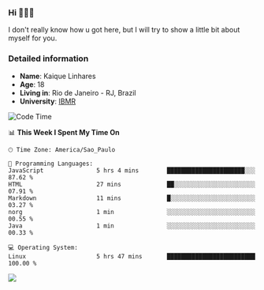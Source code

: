 ### Hi 🙋🏽‍♂️

I don't really know how u got here, but I will try to show a little bit about myself for you.

### Detailed information

* **Name**: Kaique Linhares
* **Age**: 18
* **Living in**: Rio  de Janeiro - RJ, Brazil
* **University**: [IBMR](https://www.ibmr.br/)

<!--START_SECTION:waka-->
![Code Time](http://img.shields.io/badge/Code%20Time-612%20hrs%2055%20mins-blue)

📊 **This Week I Spent My Time On** 

```text
🕑︎ Time Zone: America/Sao_Paulo

💬 Programming Languages: 
JavaScript               5 hrs 4 mins        ██████████████████████░░░   87.62 % 
HTML                     27 mins             ██░░░░░░░░░░░░░░░░░░░░░░░   07.91 % 
Markdown                 11 mins             █░░░░░░░░░░░░░░░░░░░░░░░░   03.27 % 
norg                     1 min               ░░░░░░░░░░░░░░░░░░░░░░░░░   00.55 % 
Java                     1 min               ░░░░░░░░░░░░░░░░░░░░░░░░░   00.33 % 

💻 Operating System: 
Linux                    5 hrs 47 mins       █████████████████████████   100.00 % 
```


<!--END_SECTION:waka-->

<a href="https://www.linkedin.com/in/kaique-linhares-25a840208/"  target="_blank"><img src="https://img.shields.io/badge/-LinkedIn-%230077B5?style=for-the-badge&logo=linkedin&logoColor=white" target="_blank"></a>
